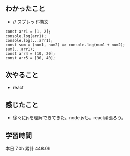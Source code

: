 ## わかったこと
- // スプレッド構文 
```
const arr1 = [1, 2];
console.log(arr1);
console.log(...arr1);
const sum = (num1, num2) => console.log(num1 + num2);
sum(...arr1);
const arr4 = [10, 20];
const arr5 = [30, 40];
```
## 次やること
- react
## 感じたこと
- 徐々にjsを理解できてきた。node.jsも。react頑張ろう。
## 学習時間
本日 7.0h
累計 448.0h
